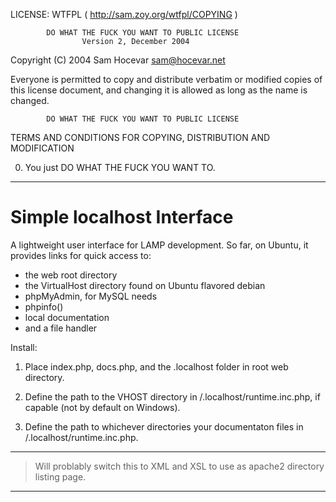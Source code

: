 LICENSE: WTFPL ( http://sam.zoy.org/wtfpl/COPYING )

            DO WHAT THE FUCK YOU WANT TO PUBLIC LICENSE
                    Version 2, December 2004

 Copyright (C) 2004 Sam Hocevar <sam@hocevar.net>

 Everyone is permitted to copy and distribute verbatim or modified
 copies of this license document, and changing it is allowed as long
 as the name is changed.

            DO WHAT THE FUCK YOU WANT TO PUBLIC LICENSE
   TERMS AND CONDITIONS FOR COPYING, DISTRIBUTION AND MODIFICATION

  0. You just DO WHAT THE FUCK YOU WANT TO.
  
***

Simple localhost Interface
==========================

A lightweight user interface for LAMP development. So far, on Ubuntu, it provides links for quick access to:
+ the web root directory 
+ the VirtualHost directory found on Ubuntu flavored debian
+ phpMyAdmin, for MySQL needs
+ phpinfo()
+ local documentation
+ and a file handler

Install:

1) Place index.php, docs.php, and the .localhost folder in root web directory.

2) Define the path to the VHOST directory in /.localhost/runtime.inc.php, if capable (not by default on Windows).

3) Define the path to whichever directories your documentaton files in /.localhost/runtime.inc.php.

------------------------------------------------------------------------------------
> Will problably switch this to XML and XSL to use as apache2 directory listing page.
------------------------------------------------------------------------------------
